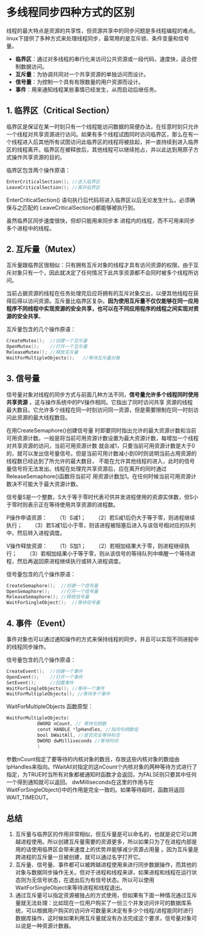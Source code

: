 # 多线程同步四种方式的区别

线程的最大特点是资源的共享性，但资源共享中的同步问题是多线程编程的难点。linux下提供了多种方式来处理线程同步，最常用的是互斥锁、条件变量和信号量。

- **临界区**：通过对多线程的串行化来访问公共资源或一段代码，速度快，适合控制数据访问。
- **互斥量**：为协调共同对一个共享资源的单独访问而设计。
- **信号量**：为控制一个具有有限数量的用户资源而设计。
- **事件**：用来通知线程某些事情已经发生，从而启动后继任务。

## 1. 临界区（Critical Section）

临界区是保证在某一时刻只有一个线程能访问数据的简便办法，在任意时刻只允许一个线程对共享资源进行访问。如果有多个线程试图同时访问临界区，那么在有一个线程进入后其他所有试图访问此临界区的线程将被挂起，并一直持续到进入临界区的线程离开。临界区在被释放后，其他线程可以继续抢占，并以此达到用原子方式操作共享资源的目的。

 临界区包含两个操作原语：

```cpp
EnterCriticalSection(); //进入临界区 
LeaveCriticalSection(); //离开临界区 
```

EnterCriticalSection() 语句执行后代码将进入临界区以后无论发生什么，必须确保与之匹配的 LeaveCriticalSection()都能够被执行到。

虽然临界区同步速度很快，但却只能用来同步本 进程内的线程，而不可用来同步多个进程中的线程。 

## 2. 互斥量（Mutex）

互斥量跟临界区很相似：只有拥有互斥对象的线程才具有访问资源的权限。由于互斥对象只有一个，因此就决定了任何情况下此共享资源都不会同时被多个线程所访问。

当前占据资源的线程在任务处理完后应将拥有的互斥对象交出，以便其他线程在获得后得以访问资源。互斥量比临界区复杂。**因为使用互斥量不仅仅能够在同一应用程序不同线程中实现资源的安全共享，也可以在不同应用程序的线程之间实现对资源的安全共享**。 

互斥量包含的几个操作原语： 

```cpp
CreateMutex();	//创建一个互斥量
OpenMutex();	//打开一个互斥量
ReleaseMutex();	//释放互斥量
WaitForMultipleObjects();	//等待互斥量对象
```

## 3. 信号量

信号量对象对线程的同步方式与前面几种方法不同，**信号量允许多个线程同时使用共享资源** ，这与操作系统中的PV操作相同。它指出了同时访问共享 资源的线程 最大数目。它允许多个线程在同一时刻访问同一资源，但是需要限制在同一时刻访问此资源的最大线程数目。

在用CreateSemaphore()创建信号量 时即要同时指出允许的最大资源计数和当前可用资源计数。一般是将当前可用资源计数设置为最大资源计数，每增加一个线程对共享资源的访问，当前可用资源计数 就会减1，只要当前可用资源计数是大于0的，就可以发出信号量信号。但是当前可用计数减小到0时则说明当前占用资源的线程数已经达到了所允许的最大数目， 不能在允许其他线程的进入，此时的信号量信号将无法发出。线程在处理完共享资源后，应在离开的同时通过ReleaseSemaphore()函数将当前可 用资源计数加1。在任何时候当前可用资源计数决不可能大于最大资源计数。 

信号量S是一个整数，S大于等于零时代表可供并发进程使用的资源实体数，但S小于零时则表示正在等待使用共享资源的进程数。 

P操作申请资源： 
   　　（1）S减1； 
   　　（2）若S减1后仍大于等于零，则进程继续执行； 
   　　（3）若S减1后小于零，则该进程被阻塞后进入与该信号相对应的队列中，然后转入进程调度。 

V操作释放资源： 
   　　（1）S加1； 
   　　（2）若相加结果大于零，则进程继续执行； 
   　　（3）若相加结果小于等于零，则从该信号的等待队列中唤醒一个等待进程，然后再返回原进程继续执行或转入进程调度。 

信号量包含的几个操作原语： 

```cpp
CreateSemaphore();	//创建一个信号量
OpenSemaphore();	//打开一个信号量
ReleaseSemaphore();	//释放信号量
WaitForSingleObject();	//等待信号量
```

## 4. 事件（Event）

事件对象也可以通过通知操作的方式来保持线程的同步。并且可以实现不同进程中的线程同步操作。

信号量包含的几个操作原语：

```cpp
CreateEvent();	//创建一个事件
OpenEvent();	//打开一个事件
SetEvent();		//回置事件
WaitForSingleObjects();	//等待一个事件
WaitForMultipleObjects(); //等待多个事件
```

WaitForMultipleObjects 函数原型：

```cpp
WaitForMultipleObjects(
   　　　　　DWORD nCount, // 等待句柄数 
   　　　　　const HANDLE *lpHandles, //指向句柄数组 
   　　　　　bool bWaitAll, //是否完全等待标志 
   　　　　　DWORD dwMilliseconds //等待时间 
   　　　　　)
```

参数nCount指定了要等待的内核对象的数目，存放这些内核对象的数组由lpHandles来指向。fWaitAll对指定的这nCount个内核对象的两种等待方式进行了指定，为TRUE时当所有对象都被通知时函数才会返回，为FALSE则只要其中任何一个得到通知就可以返回。 dwMilliseconds在这里的作用与在WaitForSingleObject()中的作用是完全一致的。如果等待超时，函数将返回 WAIT_TIMEOUT。

## 总结

1. 互斥量与临界区的作用非常相似，但互斥量是可以命名的，也就是说它可以跨越进程使用。所以创建互斥量需要的资源更多，所以如果只为了在进程内部是用的话使用临界区会带来速度上的优势并能够减少资源占用量 。因为互斥量是跨进程的互斥量一旦被创建，就可以通过名字打开它。 
2. 互斥量、信号量、事件都可以被跨越进程使用来进行同步数据操作，而其他的对象与数据同步操作无关。但对于进程和线程来讲，如果进程和线程在运行状态则为无信号状态，在退出后为有信号状态。所以可以使用WaitForSingleObject来等待进程和线程退出。
3. 通过互斥量可以指定资源被独占的方式使用，但如果有下面一种情况通过互斥量就无法处理：比如现在一位用户购买了一份三个并发访问许可的数据库系统，可以根据用户购买的访问许可数量来决定有多少个线程/进程能同时进行数据库操作，这时候如果利用互斥量就没有办法完成这个要求，信号量对象可以说是一种资源计数器。